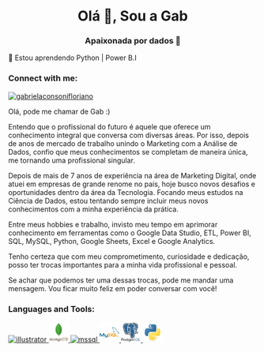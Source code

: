 <h1 align="center">Olá 👋, Sou a Gab</h1>
<h3 align="center">Apaixonada por dados 🎲</h3>
🌱 Estou aprendendo Python | Power B.I


<h3 align="left">Connect with me:</h3>
<p align="left">
<a href="https://linkedin.com/in/gabrielaconsonifloriano" target="blank"><img align="center" src="https://raw.githubusercontent.com/rahuldkjain/github-profile-readme-generator/master/src/images/icons/Social/linked-in-alt.svg" alt="gabrielaconsonifloriano" height="30" width="40" /></a>
</p>
Olá, pode me chamar de Gab :)

Entendo que o profissional do futuro é aquele que oferece um conhecimento integral que conversa com diversas áreas. Por isso, depois de anos de mercado de trabalho unindo o Marketing com a Análise de Dados, confio que meus conhecimentos se completam de maneira única, me tornando uma profissional singular.

Depois de mais de 7 anos de experiência na área de Marketing Digital, onde atuei em empresas de grande renome no país, hoje busco novos desafios e oportunidades dentro da área da Tecnologia. Focando meus estudos na Ciência de Dados, estou tentando sempre incluir meus novos conhecimentos com a minha experiência da prática. 

Entre meus hobbies e trabalho, invisto meu tempo em aprimorar conhecimento em ferramentas como o Google Data Studio, ETL, Power BI, SQL, MySQL, Python, Google Sheets, Excel e Google Analytics.

Tenho certeza que com meu comprometimento, curiosidade e dedicação, posso ter trocas importantes para a minha vida profissional e pessoal.

Se achar que podemos ter uma dessas trocas, pode me mandar uma mensagem. Vou ficar muito feliz em poder conversar com você!
<h3 align="left">Languages and Tools:</h3>
<p align="left"> <a href="https://www.adobe.com/in/products/illustrator.html" target="_blank" rel="noreferrer"> <img src="https://www.vectorlogo.zone/logos/adobe_illustrator/adobe_illustrator-icon.svg" alt="illustrator" width="40" height="40"/> </a> <a href="https://www.mongodb.com/" target="_blank" rel="noreferrer"> <img src="https://raw.githubusercontent.com/devicons/devicon/master/icons/mongodb/mongodb-original-wordmark.svg" alt="mongodb" width="40" height="40"/> </a> <a href="https://www.microsoft.com/en-us/sql-server" target="_blank" rel="noreferrer"> <img src="https://www.svgrepo.com/show/303229/microsoft-sql-server-logo.svg" alt="mssql" width="40" height="40"/> </a> <a href="https://www.mysql.com/" target="_blank" rel="noreferrer"> <img src="https://raw.githubusercontent.com/devicons/devicon/master/icons/mysql/mysql-original-wordmark.svg" alt="mysql" width="40" height="40"/> </a> <a href="https://www.postgresql.org" target="_blank" rel="noreferrer"> <img src="https://raw.githubusercontent.com/devicons/devicon/master/icons/postgresql/postgresql-original-wordmark.svg" alt="postgresql" width="40" height="40"/> </a> <a href="https://www.python.org" target="_blank" rel="noreferrer"> <img src="https://raw.githubusercontent.com/devicons/devicon/master/icons/python/python-original.svg" alt="python" width="40" height="40"/> </a> </p>
